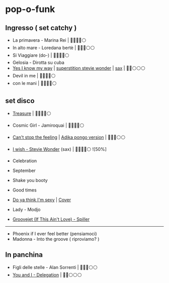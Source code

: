 # pop-o-funk

## Ingresso ( set catchy )

- La primavera - Marina Rei | 🔵🔵🔵🔵⚪️ 
- In alto mare - Loredana bertè | 🔵🔵🔵⚪️⚪️
- Si Viaggiare (do-) | 🔵🔵🔵🔵⚪️ 
- Gelosia - Dirotta su cuba  
- [Yes I know my way](https://www.youtube.com/watch?v=zNuQ_x5-JsI) | [superstition stevie wonder](https://www.youtube.com/watch?v=ooVGZ-W14O8) | [sax](https://www.youtube.com/watch?v=0KyYntXJYDI) | 🔵🔵⚪️⚪️⚪️
- Devil in me | 🔵🔵🔵🔵⚪️ 
- con le mani | 🔵🔵🔵🔵⚪️ 

## set disco

- [Treasure](https://www.youtube.com/watch?v=lGMw-XGpcfw) | 🔵🔵🔵🔵⚪️ 
- Cosmic Girl - Jamiroquai | 🔵🔵🔵🔵⚪️ 
- [Can't stop the feeling](https://www.youtube.com/watch?vru0K8uYEZWw) | [Adika pongo version](https://www.youtube.com/watch?app=desktop&v=JIlEocyaaRE) | 🔵🔵🔵⚪️⚪️
- [I wish - Stevie Wonder](https://youtu.be/8y_23ohvmoI?feature=shared) (sax) | 🔵🔵🔵🔵⚪️ 
![50%]
- Celebration 
- September
- Shake you booty
- Good times
- [Do ya think I'm sexy](https://www.youtube.com/watch?v=Hphwfq1wLJs) | [Cover](https://www.youtube.com/watch?v=G8xvVPoVMKo)

- Lady - Modjo
- [Groovejet (If This Ain't Love) - Spiller](https://www.youtube.com/watch?v=VOdgbRx4ihQ)
-----
- Phoenix if I ever feel better (pensiamoci)
- Madonna - Into the groove ( riproviamo? )


## In panchina
- Figli delle stelle - Alan Sorrenti | 🔵🔵🔵⚪️⚪️
- [You and I - Delegation](https://youtu.be/D6MMZfbJp3w?feature=shared) | 🔵🔵⚪️⚪️⚪️ 
